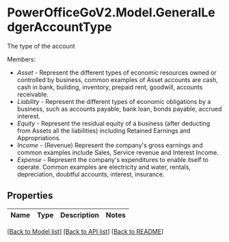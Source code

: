 # PowerOfficeGoV2.Model.GeneralLedgerAccountType
The type of the account<p>Members:</p><ul><li><i>Asset</i> - Represent the different types of economic resources owned or controlled by business, common examples of                  Asset accounts are cash, cash in bank, building, inventory, prepaid rent, goodwill, accounts receivable.</li><li><i>Liability</i> - Represent the different types of economic obligations by a business, such as accounts payable, bank loan,                  bonds payable, accrued interest.</li><li><i>Equity</i> - Represent the residual equity of a business (after deducting from Assets all the liabilities) including Retained Earnings and Appropriations.</li><li><i>Income</i> - (Revenue) Represent the company's gross earnings and common examples include Sales, Service revenue and Interest Income.</li><li><i>Expense</i> - Represent the company's expenditures to enable itself to operate. Common examples are electricity and water,                 rentals, depreciation, doubtful accounts, interest, insurance.</li></ul>

## Properties

Name | Type | Description | Notes
------------ | ------------- | ------------- | -------------

[[Back to Model list]](../../README.md#documentation-for-models) [[Back to API list]](../../README.md#documentation-for-api-endpoints) [[Back to README]](../../README.md)

